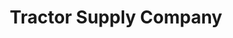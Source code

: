 ---
title: "Tractor Supply Company"
url: /lake-havasu-city/tractor-supply-company/
shop: general
---